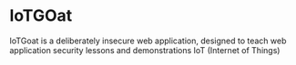 # IoTGOat
IoTGoat is a deliberately insecure web application, designed to teach web application security lessons and demonstrations IoT (Internet of Things)

